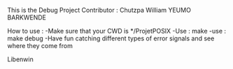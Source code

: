 This is the Debug Project
Contributor : Chutzpa William YEUMO BARKWENDE

How to use :
-Make sure that your CWD is */ProjetPOSIX
-Use : make
-use : make debug
-Have fun catching different types of error signals and see where they come from


Libenwin